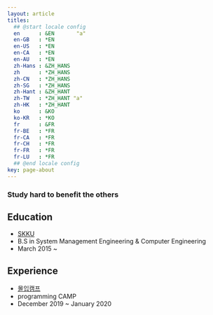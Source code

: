 ```yaml
---
layout: article
titles: 
  ## @start locale config
  en      : &EN       "a"
  en-GB   : *EN
  en-US   : *EN
  en-CA   : *EN
  en-AU   : *EN
  zh-Hans : &ZH_HANS  
  zh      : *ZH_HANS
  zh-CN   : *ZH_HANS
  zh-SG   : *ZH_HANS
  zh-Hant : &ZH_HANT  
  zh-TW   : *ZH_HANT "a"
  zh-HK   : *ZH_HANT
  ko      : &KO       
  ko-KR   : *KO 
  fr      : &FR        
  fr-BE   : *FR
  fr-CA   : *FR
  fr-CH   : *FR
  fr-FR   : *FR
  fr-LU   : *FR
  ## @end locale config
key: page-about
---
```


### Study hard to benefit the others


## Education

- [SKKU](https://www.skku.edu/skku/index.do "SKKU")
- B.S in System Management Engineering & Computer Engineering 
- March 2015 ~

## Experience
-   [몰입캠프](https://madcamp.io/ "KAIST IMERSION CAMP")
- programming CAMP
- December 2019 ~ January 2020

